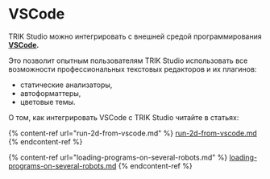 # VSCode

TRIK Studio можно интегрировать с внешней средой программирования [**VSCode**](https://code.visualstudio.com/)**.**

Это позволит опытным пользователям TRIK Studio использовать все возможности профессиональных текстовых редакторов и их плагинов:

* статические анализаторы,
* автоформаттеры,
* цветовые темы.

О том, как интегрировать VSCode с TRIK Studio читайте в статьях:

{% content-ref url="run-2d-from-vscode.md" %}
[run-2d-from-vscode.md](run-2d-from-vscode.md)
{% endcontent-ref %}

{% content-ref url="loading-programs-on-several-robots.md" %}
[loading-programs-on-several-robots.md](loading-programs-on-several-robots.md)
{% endcontent-ref %}
